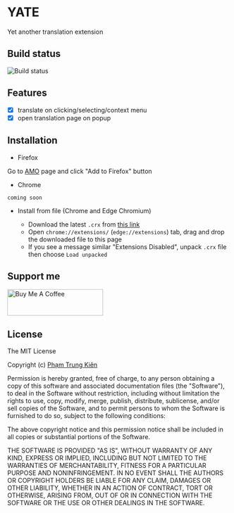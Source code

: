 # YATE
Yet another translation extension

## Build status
![Build status](https://img.shields.io/badge/build-failed-important?style=flat-square)

## Features
- [x] translate on clicking/selecting/context menu
- [x] open translation page on popup

## Installation
- Firefox

Go to [AMO](https://addons.mozilla.org/en-US/firefox/addon/yate) page and click "Add to Firefox" button

- Chrome
```
coming soon
```
- Install from file (Chrome and Edge Chromium)

  - Download the latest `.crx` from [this link](https://github.com/shhlkien/yate/releases)
  - Open `chrome://extensions/` (`edge://extensions`) tab, drag and drop the downloaded file to this page
  - If you see a message similar "Extensions Disabled", unpack `.crx` file then choose `Load unpacked`

## Support me
<a href="https://www.buymeacoffee.com/kien5436" target="_blank"><img src="https://cdn.buymeacoffee.com/buttons/v2/default-yellow.png" alt="Buy Me A Coffee" style="height: 60px !important;width: 217px !important;" ></a>

## License
The MIT License

Copyright (c) [Phạm Trung Kiên]()

Permission is hereby granted, free of charge, to any person obtaining a copy
of this software and associated documentation files (the "Software"), to deal
in the Software without restriction, including without limitation the rights
to use, copy, modify, merge, publish, distribute, sublicense, and/or sell
copies of the Software, and to permit persons to whom the Software is
furnished to do so, subject to the following conditions:

The above copyright notice and this permission notice shall be included in all
copies or substantial portions of the Software.

THE SOFTWARE IS PROVIDED "AS IS", WITHOUT WARRANTY OF ANY KIND, EXPRESS OR
IMPLIED, INCLUDING BUT NOT LIMITED TO THE WARRANTIES OF MERCHANTABILITY,
FITNESS FOR A PARTICULAR PURPOSE AND NONINFRINGEMENT. IN NO EVENT SHALL THE
AUTHORS OR COPYRIGHT HOLDERS BE LIABLE FOR ANY CLAIM, DAMAGES OR OTHER
LIABILITY, WHETHER IN AN ACTION OF CONTRACT, TORT OR OTHERWISE, ARISING FROM,
OUT OF OR IN CONNECTION WITH THE SOFTWARE OR THE USE OR OTHER DEALINGS IN THE
SOFTWARE.
